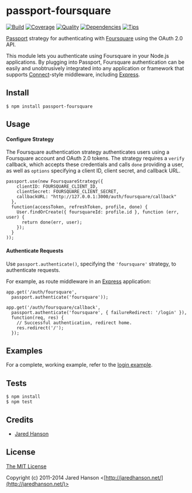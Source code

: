 # passport-foursquare

[![Build](https://travis-ci.org/jaredhanson/passport-foursquare.png)](https://travis-ci.org/jaredhanson/passport-foursquare)
[![Coverage](https://coveralls.io/repos/jaredhanson/passport-foursquare/badge.png)](https://coveralls.io/r/jaredhanson/passport-foursquare)
[![Quality](https://codeclimate.com/github/jaredhanson/passport-foursquare.png)](https://codeclimate.com/github/jaredhanson/passport-foursquare)
[![Dependencies](https://david-dm.org/jaredhanson/passport-foursquare.png)](https://david-dm.org/jaredhanson/passport-foursquare)
[![Tips](http://img.shields.io/gittip/jaredhanson.png)](https://www.gittip.com/jaredhanson/)

[Passport](http://passportjs.org/) strategy for authenticating with [Foursquare](https://foursquare.com/)
using the OAuth 2.0 API.

This module lets you authenticate using Foursquare in your Node.js applications.
By plugging into Passport, Foursquare authentication can be easily and
unobtrusively integrated into any application or framework that supports
[Connect](http://www.senchalabs.org/connect/)-style middleware, including
[Express](http://expressjs.com/).

## Install

    $ npm install passport-foursquare

## Usage

#### Configure Strategy

The Foursquare authentication strategy authenticates users using a Foursquare
account and OAuth 2.0 tokens.  The strategy requires a `verify` callback, which
accepts these credentials and calls `done` providing a user, as well as
`options` specifying a client ID, client secret, and callback URL.

    passport.use(new FoursquareStrategy({
        clientID: FOURSQUARE_CLIENT_ID,
        clientSecret: FOURSQUARE_CLIENT_SECRET,
        callbackURL: "http://127.0.0.1:3000/auth/foursquare/callback"
      },
      function(accessToken, refreshToken, profile, done) {
        User.findOrCreate({ foursquareId: profile.id }, function (err, user) {
          return done(err, user);
        });
      }
    ));

#### Authenticate Requests

Use `passport.authenticate()`, specifying the `'foursquare'` strategy, to
authenticate requests.

For example, as route middleware in an [Express](http://expressjs.com/)
application:

    app.get('/auth/foursquare',
      passport.authenticate('foursquare'));

    app.get('/auth/foursquare/callback', 
      passport.authenticate('foursquare', { failureRedirect: '/login' }),
      function(req, res) {
        // Successful authentication, redirect home.
        res.redirect('/');
      });

## Examples

For a complete, working example, refer to the [login example](https://github.com/jaredhanson/passport-foursquare/tree/master/examples/login).

## Tests

    $ npm install
    $ npm test

## Credits

  - [Jared Hanson](http://github.com/jaredhanson)

## License

[The MIT License](http://opensource.org/licenses/MIT)

Copyright (c) 2011-2014 Jared Hanson <[http://jaredhanson.net/](http://jaredhanson.net/)>

